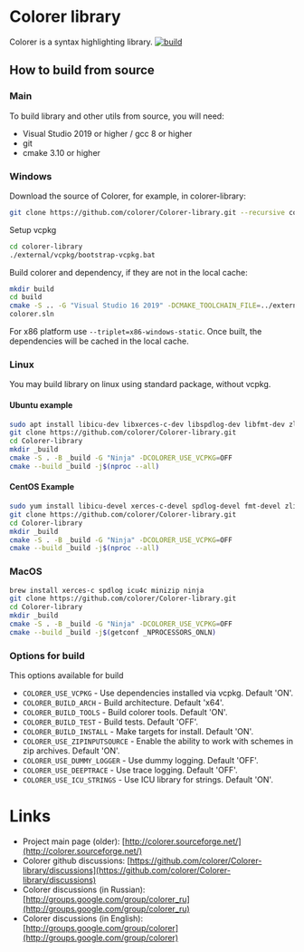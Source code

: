 # Colorer library

Colorer is a syntax highlighting library.
[![build](https://github.com/colorer/Colorer-library/actions/workflows/colorer_ci.yml/badge.svg)](https://github.com/colorer/Colorer-library/actions/workflows/colorer_ci.yml)

## How to build from source

### Main

To build library and other utils from source, you will need:

* Visual Studio 2019 or higher / gcc 8 or higher
* git
* cmake 3.10 or higher

### Windows

Download the source of Colorer, for example, in colorer-library:

```bash
git clone https://github.com/colorer/Colorer-library.git --recursive colorer-library 
```

Setup vcpkg

```bash
cd colorer-library
./external/vcpkg/bootstrap-vcpkg.bat
```

Build colorer and dependency, if they are not in the local cache:

```bash
mkdir build
cd build
cmake -S .. -G "Visual Studio 16 2019" -DCMAKE_TOOLCHAIN_FILE=../external/vcpkg/scripts/buildsystems/vcpkg.cmake -DVCPKG_TARGET_TRIPLET=x64-windows-static -DVCPKG_OVERLAY_PORTS=../external/vcpkg-ports -DVCPKG_FEATURE_FLAGS=manifests,versions
colorer.sln
```

For x86 platform use `--triplet=x86-windows-static`. Once built, the dependencies will be cached in the local cache.

### Linux

You may build library on linux using standard package, without vcpkg.

#### Ubuntu example

```bash
sudo apt install libicu-dev libxerces-c-dev libspdlog-dev libfmt-dev zlib1g-dev libminizip-dev
git clone https://github.com/colorer/Colorer-library.git
cd Colorer-library
mkdir _build
cmake -S . -B _build -G "Ninja" -DCOLORER_USE_VCPKG=OFF
cmake --build _build -j$(nproc --all)
```

#### CentOS Example

```bash
sudo yum install libicu-devel xerces-c-devel spdlog-devel fmt-devel zlib-devel minizip1.2-devel
git clone https://github.com/colorer/Colorer-library.git
cd Colorer-library
mkdir _build
cmake -S . -B _build -G "Ninja" -DCOLORER_USE_VCPKG=OFF
cmake --build _build -j$(nproc --all)
```
### MacOS

```bash
brew install xerces-c spdlog icu4c minizip ninja
git clone https://github.com/colorer/Colorer-library.git
cd Colorer-library
mkdir _build
cmake -S . -B _build -G "Ninja" -DCOLORER_USE_VCPKG=OFF
cmake --build _build -j$(getconf _NPROCESSORS_ONLN)
```

### Options for build

This options available for build

* `COLORER_USE_VCPKG` - Use dependencies installed via vcpkg. Default 'ON'.
* `COLORER_BUILD_ARCH` - Build architecture. Default 'x64'.
* `COLORER_BUILD_TOOLS` - Build colorer tools. Default 'ON'.
* `COLORER_BUILD_TEST` - Build tests. Default 'OFF'.
* `COLORER_BUILD_INSTALL` - Make targets for install. Default 'ON'.
* `COLORER_USE_ZIPINPUTSOURCE` - Enable the ability to work with schemes in zip archives. Default 'ON'.
* `COLORER_USE_DUMMY_LOGGER` - Use dummy logging. Default 'OFF'.
* `COLORER_USE_DEEPTRACE` - Use trace logging. Default 'OFF'.
* `COLORER_USE_ICU_STRINGS` - Use ICU library for strings. Default 'ON'.

Links
========================

* Project main page (older): [http://colorer.sourceforge.net/](http://colorer.sourceforge.net/)
* Colorer github discussions: [https://github.com/colorer/Colorer-library/discussions](https://github.com/colorer/Colorer-library/discussions)
* Colorer discussions (in Russian): [http://groups.google.com/group/colorer_ru](http://groups.google.com/group/colorer_ru)
* Colorer discussions (in English): [http://groups.google.com/group/colorer](http://groups.google.com/group/colorer)
